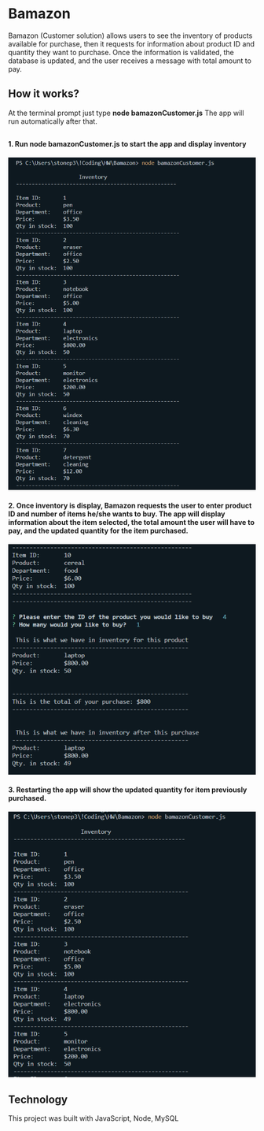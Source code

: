 # Bamazon
Bamazon (Customer solution) allows users to see the inventory of products available for purchase, then it requests for information about product ID and quantity they want to purchase.
Once the information is validated, the database is updated, and the user receives a message with total amount to pay.

## How it works?
At the terminal prompt just type **node bamazonCustomer.js**
The app will run automatically after that.

## 

#### 1. Run node bamazonCustomer.js to start the app and display inventory
![display_inventory](images/displayInventory.PNG)

#### 2. Once inventory is display, Bamazon requests the user to enter product ID and number of items he/she wants to buy. The app will display information about the item selected, the total amount the user will have to pay, and the updated quantity for the item purchased.
![user_input](images/userInput.PNG)

#### 3. Restarting the app will show the updated quantity for item previously purchased.
![updated_quantity](images/updatedQuantity.PNG)


## Technology
This project was built with JavaScript, Node, MySQL
